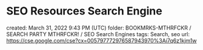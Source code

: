 # SEO Resources Search Engine

created: March 31, 2022 9:43 PM (UTC)
folder: BOOKMRKS-MTHRFCKR / SEARCH PARTY MTHRFCKR! / SEO Search Engines
tags: Search, seo
url: https://cse.google.com/cse?cx=005797772976587943970%3Ai7q6z1kjm1w